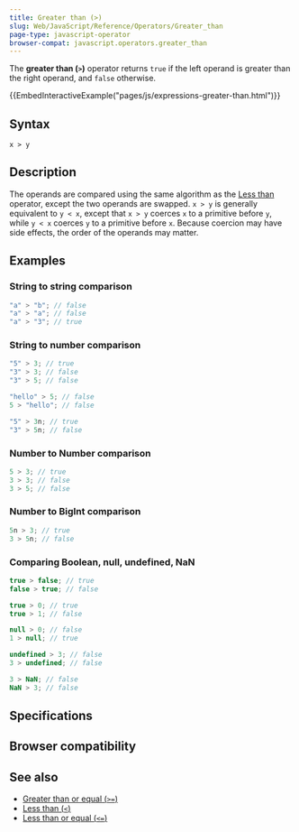 ```yaml
---
title: Greater than (>)
slug: Web/JavaScript/Reference/Operators/Greater_than
page-type: javascript-operator
browser-compat: javascript.operators.greater_than
---
```




The **greater than (`>`)** operator returns `true` if the left
operand is greater than the right operand, and `false` otherwise.

{{EmbedInteractiveExample("pages/js/expressions-greater-than.html")}}

## Syntax

```js-nolint
x > y
```

## Description

The operands are compared using the same algorithm as the [Less than](/Web/JavaScript/Reference/Operators/Less_than) operator, except the two operands are swapped. `x > y` is generally equivalent to `y < x`, except that `x > y` coerces `x` to a primitive before `y`, while `y < x` coerces `y` to a primitive before `x`. Because coercion may have side effects, the order of the operands may matter.

## Examples

### String to string comparison

```js
"a" > "b"; // false
"a" > "a"; // false
"a" > "3"; // true
```

### String to number comparison

```js
"5" > 3; // true
"3" > 3; // false
"3" > 5; // false

"hello" > 5; // false
5 > "hello"; // false

"5" > 3n; // true
"3" > 5n; // false
```

### Number to Number comparison

```js
5 > 3; // true
3 > 3; // false
3 > 5; // false
```

### Number to BigInt comparison

```js
5n > 3; // true
3 > 5n; // false
```

### Comparing Boolean, null, undefined, NaN

```js
true > false; // true
false > true; // false

true > 0; // true
true > 1; // false

null > 0; // false
1 > null; // true

undefined > 3; // false
3 > undefined; // false

3 > NaN; // false
NaN > 3; // false
```

## Specifications



## Browser compatibility



## See also

- [Greater than or equal (`>=`)](/Web/JavaScript/Reference/Operators/Greater_than_or_equal)
- [Less than (`<`)](/Web/JavaScript/Reference/Operators/Less_than)
- [Less than or equal (`<=`)](/Web/JavaScript/Reference/Operators/Less_than_or_equal)
